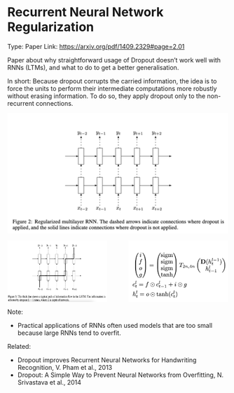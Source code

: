 # Recurrent Neural Network Regularization

Type: Paper
Link: https://arxiv.org/pdf/1409.2329#page=2.01

Paper about why straightforward usage of Dropout doesn’t work well with RNNs (LTMs), and what to do to get a better generalisation.

In short: Because dropout corrupts the carried information, the idea is to force the units to perform their intermediate computations more robustly without erasing information. To do so, they apply dropout only to the non-recurrent connections.

![Untitled](RECURRENT%20NEURAL%20NETWORK%20REGULARIZATION%20e83b1851ab7945e7a9fee0f37e566677/Untitled.png)
<div style="display: flex; justify-content: space-between;">
    <img src="RECURRENT%20NEURAL%20NETWORK%20REGULARIZATION%20e83b1851ab7945e7a9fee0f37e566677/Untitled%201.png" alt="Image 1" style="width: 45%;"/>
    <img src="RECURRENT%20NEURAL%20NETWORK%20REGULARIZATION%20e83b1851ab7945e7a9fee0f37e566677/Untitled%202.png" alt="Image 2" style="width: 45%;"/>
</div>


Note:
- Practical applications of RNNs often used models that are too small because large RNNs tend to overfit.

Related:
- Dropout improves Recurrent Neural Networks for Handwriting Recognition, V. Pham et al., 2013
- Dropout: A Simple Way to Prevent Neural Networks from Overfitting, N. Srivastava et al., 2014